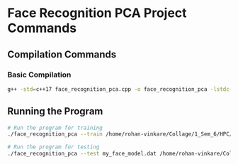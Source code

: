 # Face Recognition PCA Project Commands

## Compilation Commands

### Basic Compilation

```bash
g++ -std=c++17 face_recognition_pca.cpp -o face_recognition_pca -lstdc++fs
```

## Running the Program

```bash
# Run the program for training
./face_recognition_pca --train /home/rohan-vinkare/Collage/1_Sem_6/HPC/hpc_project/HPC-5/Data/data_40 100 my_face_model.dat

# Run the program for testing
./face_recognition_pca --test my_face_model.dat /home/rohan-vinkare/Collage/1_Sem_6/HPC/hpc_project/HPC-5/Data/data_40/s2/1.pgm
```
